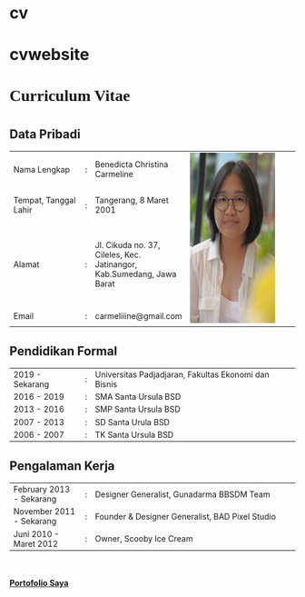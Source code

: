 # cv

# cvwebsite

<!DOCTYPE html>
<html>
  <head>
    <h1 style="font-family:verdana;">Curriculum Vitae</h1>
  </head>
  
  <body>
    <h1 class="CV"></h1>
    <h2>Data Pribadi</h2>
    <table width="800px">
      <tbody>
        <tr>
          <td width="25%">Nama Lengkap</td>
          <td width="1%">:</td>
          <td>Benedicta Christina Carmeline</td>
    <td rowspan="5" width="350px" align="left"><img src="DSC_1589.jpg" alt="Benedicta Christina C." title="benedicta Christina C." height="300px" width="150px"></td>
        </tr>
        <tr>
          <td>Tempat, Tanggal Lahir</td>
          <td>:</td>
          <td>Tangerang, 8 Maret 2001</td>
        </tr>
        <tr>
          <td>Alamat</td>
          <td>:</td>
          <td>Jl. Cikuda no. 37, Cileles, Kec. Jatinangor, Kab.Sumedang, Jawa Barat</td>
        </tr>
     <td>Email</td>
          <td>:</td>
          <td>carmeliiine@gmail.com</td>
        </tr>
      </tbody>
    </table>
  <h2>Pendidikan Formal</h2>
    <table width="800px">
      <tbody>
        <tr>
          <td width="25%">2019 - Sekarang</td>
          <td width="1%">:</td>
          <td>Universitas Padjadjaran, Fakultas Ekonomi dan Bisnis</td>
        </tr>
        <tr>
          <td>2016 - 2019</td>
          <td>:</td>
          <td>SMA Santa Ursula BSD</td>
        </tr>
        <tr>
          <td>2013 - 2016</td>
          <td>:</td>
          <td>SMP Santa Ursula BSD</td>
        <tr>
          <td>2007 - 2013</td>
          <td>:</td>
          <td>SD Santa Urula BSD</td>
        </tr>
        </tr>
        <tr>
          <td>2006 - 2007</td>
          <td>:</td>
          <td>TK Santa Ursula BSD</td>
        </tr>
      </tbody>
    </table>
  <h2>Pengalaman Kerja</h2>
    <table width="800px">
     <tbody>
        <tr>
          <td width="25%">February 2013 - Sekarang</td>
          <td width="1%">:</td>
          <td>Designer Generalist, Gunadarma BBSDM Team</td>
        </tr>
        <tr>
          <td>November 2011 - Sekarang</td>
          <td width="1%">:</td>
          <td>Founder & Designer Generalist, BAD Pixel Studio</td>
        </tr>
        <tr>
          <td>Juni 2010 - Maret 2012</td>
          <td width="1%">:</td>
          <td>Owner, Scooby Ice Cream</td>
        </tr>
      </tbody>
     </table>
<br><br>
  <a href="portofolio.html" title="Portofolio Saya"><b>Portofolio Saya</b></a>
</body>
</html>
